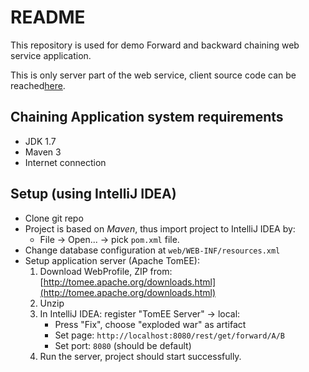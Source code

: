 # README

This repository is used for demo Forward and backward chaining web service application. 

This is only server part of the web service, client source code can be reached[here](https://github.com/coderplug/client_chaining_algorithms).
## Chaining Application system requirements

* JDK 1.7
* Maven 3
* Internet connection

## Setup (using IntelliJ IDEA)

* Clone git repo
* Project is based on *Maven*, thus import project to IntelliJ IDEA by:
  * File -> Open... -> pick `pom.xml` file.
* Change database configuration at `web/WEB-INF/resources.xml`
* Setup application server (Apache TomEE):
    1. Download WebProfile, ZIP from: [http://tomee.apache.org/downloads.html](http://tomee.apache.org/downloads.html)
    2. Unzip
    4. In IntelliJ IDEA: register "TomEE Server" -> local:
        * Press "Fix", choose "exploded war" as artifact
        * Set page: `http://localhost:8080/rest/get/forward/A/B`
        * Set port: `8080` (should be default)
    5. Run the server, project should start successfully.
    
